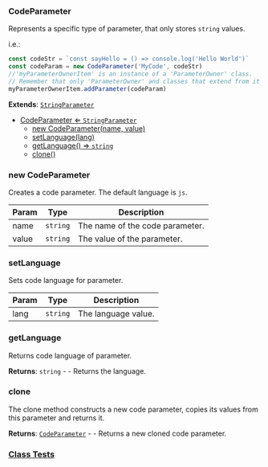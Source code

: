 <a name="CodeParameter"></a>

### CodeParameter 
Represents a specific type of parameter, that only stores `string` values.

i.e.:
```javascript
const codeStr = `const sayHello = () => console.log('Hello World')`
const codeParam = new CodeParameter('MyCode', codeStr)
//'myParameterOwnerItem' is an instance of a 'ParameterOwner' class.
// Remember that only 'ParameterOwner' and classes that extend from it can host 'Parameter' objects.
myParameterOwnerItem.addParameter(codeParam)
```


**Extends**: <code>[StringParameter](api/SceneTree\Parameters\StringParameter.md)</code>  

* [CodeParameter ⇐ <code>StringParameter</code>](#CodeParameter)
    * [new CodeParameter(name, value)](#new-CodeParameter)
    * [setLanguage(lang)](#setLanguage)
    * [getLanguage() ⇒ <code>string</code>](#getLanguage)
    * [clone()](#clone)

<a name="new_CodeParameter_new"></a>

### new CodeParameter
Creates a code parameter.
The default language is `js`.


| Param | Type | Description |
| --- | --- | --- |
| name | <code>string</code> | The name of the code parameter. |
| value | <code>string</code> | The value of the parameter. |

<a name="CodeParameter+setLanguage"></a>

### setLanguage
Sets code language for parameter.



| Param | Type | Description |
| --- | --- | --- |
| lang | <code>string</code> | The language value. |

<a name="CodeParameter+getLanguage"></a>

### getLanguage
Returns code language of parameter.


**Returns**: <code>string</code> - - Returns the language.  
<a name="CodeParameter+clone"></a>

### clone
The clone method constructs a new code parameter,
copies its values from this parameter and returns it.


**Returns**: [<code>CodeParameter</code>](#CodeParameter) - - Returns a new cloned code parameter.  


### [Class Tests](api/SceneTree\Parameters/CodeParameter.test)
